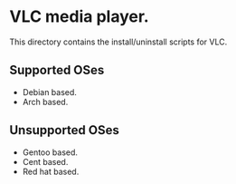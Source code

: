 # VLC media player.

This directory contains the install/uninstall scripts for VLC.

## Supported OSes

- Debian based.
- Arch based.
	
## Unsupported OSes

- Gentoo based.
- Cent based.
- Red hat based.

